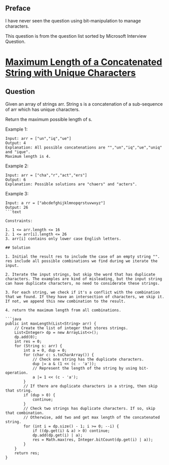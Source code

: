 ## Preface

I have never seen the question using bit-manipulation to manage characters.

This question is from the question list sorted by Microsoft Interview Question.

# [Maximum Length of a Concatenated String with Unique Characters](https://leetcode.com/problems/maximum-length-of-a-concatenated-string-with-unique-characters/)

## Question 

Given an array of strings arr. String s is a concatenation of a sub-sequence of arr which has unique characters.

Return the maximum possible length of s.

 
Example 1:

```text
Input: arr = ["un","iq","ue"]
Output: 4
Explanation: All possible concatenations are "","un","iq","ue","uniq" and "ique".
Maximum length is 4.
```

Example 2:

```text
Input: arr = ["cha","r","act","ers"]
Output: 6
Explanation: Possible solutions are "chaers" and "acters".
```

Example 3:

```text
Input: a rr = ["abcdefghijklmnopqrstuvwxyz"]
Output: 26
```text

Constraints:

1. 1 <= arr.length <= 16
2. 1 <= arr[i].length <= 26
3. arr[i] contains only lower case English letters.

## Solution 

1. Initial the result res to include the case of an empty string "".
res include all possible combinations we find during we iterate the input.

2. Iterate the input strings, but skip the word that has duplicate characters. The examples are kind of misleading, but the input string can have duplicate characters, no need to considerate these strings.

3. For each string, we check if it's a conflict with the combination that we found. If they have an intersection of characters, we skip it. If not, we append this new combination to the result.

4. return the maximum length from all combinations.

```java
public int maxLength(List<String> arr) {
    // Create the list of integer that stores strings.
    List<Integer> dp = new ArrayList<>();
    dp.add(0);
    int res = 0;
    for (String s: arr) {
        int a = 0, dup = 0;
        for (char c: s.toCharArray()) {
            // Check one string has the duplicate characters.
            dup |= a & (1 << (c - 'a'));
            // Represent the length of the string by using bit-operation.
            a |= 1 << (c - 'a');
        }
        // If there are duplicate characters in a string, then skip that string.
        if (dup > 0) {
            continue;
        }
        // Check two strings has duplicate characters. If so, skip that combination.
        // Otherwise, add two and get max length of the concatenated string.
        for (int i = dp.size() - 1; i >= 0; --i) {
            if ((dp.get(i) & a) > 0) continue;
            dp.add(dp.get(i) | a);
            res = Math.max(res, Integer.bitCount(dp.get(i) | a));
        }
    }
    return res;
}
```